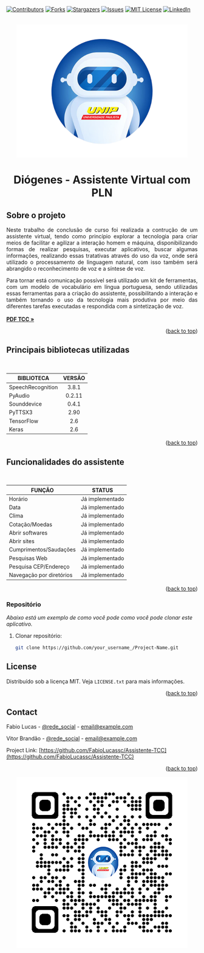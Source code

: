 <div id="top"></div>

[![Contributors][contributors-shield]][contributors-url]
[![Forks][forks-shield]][forks-url]
[![Stargazers][stars-shield]][stars-url]
[![Issues][issues-shield]][issues-url]
[![MIT License][license-shield]][license-url]
[![LinkedIn][linkedin-shield]][linkedin-url]




<br />

<div align="center">
  <a href="https://github.com/FabioLucassc/Assistente-TCC">
    <img src="images/Assistente TCC.png" alt="Logo" width="450" height="350">
  </a>

<h1 align="center">Diógenes - Assistente Virtual com PLN</h1>

</div>


## Sobre o projeto

<p align="justify">
    Neste trabalho de conclusão de curso foi realizada a contrução de um assistente virtual, tendo como princípio explorar 
    a tecnologia para criar meios de facilitar e agilizar a interação homem e máquina, disponibilizando formas de 
    realizar pesquisas, executar aplicativos, buscar algumas informações, realizando essas tratativas através do 
    uso da voz, onde será utilizado o processamento de linguagem natural, com isso também será abrangido o 
    reconhecimento de voz e a síntese de voz.    <br />
  </p>


<p align="justify">
    Para tornar está comunicação possível será utilizado um kit de ferramentas, com um modelo de vocabulário em 
    língua portuguesa, sendo utilizadas essas ferramentas para a criação do assistente, possibilitando a interação e 
    também tornando o uso da tecnologia mais produtiva por meio das diferentes tarefas 
    executadas e respondida com a sintetização de voz.    
    <br />
    <br />
        <a href="https://github.com/FabioLucassc/Assistente-TCC/blob/V4/Fundamentacao/TCC%20-%20PROCESSAMENTO%20DE%20LINGUAGEM%20NATURAL%20(ASSISTENTE%20VIRTUAL).pdf"><strong>PDF TCC »</strong></a>
  </p>



<p align="right">(<a href="#top">back to top</a>)</p>

## Principais bibliotecas utilizadas

<br />

| BIBLIOTECA        | VERSÃO |
| ----------------- | :----: |
| SpeechRecognition | 3.8.1  |
| PyAudio           | 0.2.11 |
| Sounddevice       | 0.4.1  |
| PyTTSX3           |  2.90  |
| TensorFlow        |  2.6   |
| Keras             |  2.6   |

<p align="right">(<a href="#top">back to top</a>)</p>



## Funcionalidades do assistente

<br />

| FUNÇÃO                   |     STATUS      |
| ------------------------ | :-------------: |
| Horário                  | Já implementado |
| Data                     | Já implementado |
| Clima                    | Já implementado |
| Cotação/Moedas           | Já implementado |
| Abrir softwares          | Já implementado |
| Abrir sites              | Já implementado |
| Cumprimentos/Saudações   | Já implementado |
| Pesquisas Web            | Já implementado |
| Pesquisa CEP/Endereço    | Já implementado |
| Navegação por diretórios | Já implementado |

<p align="right">(<a href="#top">back to top</a>)</p>



### Repositório

_Abaixo está um exemplo de como você pode como você pode clonar este aplicativo._

1. Clonar repositório:

   ```sh
   git clone https://github.com/your_username_/Project-Name.git
   ```

## License

Distribuído sob a licença MIT. Veja `LICENSE.txt` para mais informações.

<p align="right">(<a href="#top">back to top</a>)</p>

<!-- CONTACT -->

## Contact

Fabio Lucas - [@rede_social](https://twitter.com/your_username) - email@example.com

Vitor Brandão - [@rede_social](https://twitter.com/your_username) - email@example.com

Project Link: [https://github.com/FabioLucassc/Assistente-TCC](https://github.com/FabioLucassc/Assistente-TCC)

<p align="right">(<a href="#top">back to top</a>)</p>

<div align="center">
  <a href="https://github.com/FabioLucassc/Assistente-TCC">
    <img src="images/QR.png" alt="Logo" width="450" height="450">
  </a>


[contributors-shield]: https://img.shields.io/github/contributors/FabioLucassc/Assistente-TCC.svg?style=for-the-badge

[contributors-url]: https://github.com/FabioLucassc/Assistente-TCC/graphs/contributors

[forks-shield]: https://img.shields.io/github/forks/FabioLucassc/Assistente-TCC.svg?style=for-the-badge

[forks-url]: https://github.com/FabioLucassc/Assistente-TCC/network/members

[stars-shield]: https://img.shields.io/github/stars/FabioLucassc/Assistente-TCC.svg?style=for-the-badge

[stars-url]: https://github.com/FabioLucassc/Assistente-TCC/stargazers

[issues-shield]: https://img.shields.io/github/issues/FabioLucassc/Assistente-TCC.svg?style=for-the-badge

[issues-url]: https://github.com/FabioLucassc/Assistente-TCC/issues

[license-shield]: https://img.shields.io/github/license/FabioLucassc/Assistente-TCC.svg?style=for-the-badge

[license-url]: https://github.com/FabioLucassc/Assistente-TCC/blob/master/LICENSE.txt

[linkedin-shield]: https://img.shields.io/badge/-LinkedIn-black.svg?style=for-the-badge&logo=linkedin&colorB=555

[linkedin-url]: https://linkedin.com/in/

